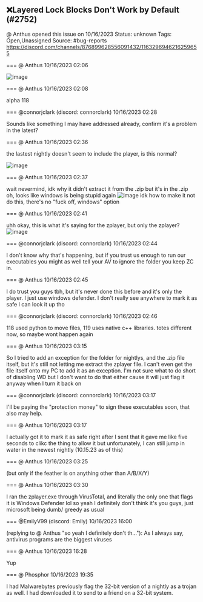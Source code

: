 ## ❌Layered Lock Blocks Don't Work by Default (#2752)
@ Anthus opened this issue on 10/16/2023
Status: unknown
Tags: Open,Unassigned
Source: #bug-reports https://discord.com/channels/876899628556091432/1163296946216259655


=== @ Anthus 10/16/2023 02:06


![image](https://cdn.discordapp.com/attachments/1163296946216259655/1163296946950254702/image.png?ex=65e52cb5&is=65d2b7b5&hm=d7050f919230829535123e1c89aafb07847de5e469b20939c44e796a43adb0dd&)

=== @ Anthus 10/16/2023 02:08

alpha 118

=== @connorjclark (discord: connorclark) 10/16/2023 02:28

Sounds like something I may have addressed already, confirm it's a problem in the latest?

=== @ Anthus 10/16/2023 02:36

the lastest nightly doesn't seem to include the player, is this normal?

![image](https://cdn.discordapp.com/attachments/1163296946216259655/1163304455119306852/image.png?ex=65e533b3&is=65d2beb3&hm=e512fd4e4dbfddbda2eebdb74cf66ed3cb6c7fff3d7d7e21f2c20a40c085a5ba&)

=== @ Anthus 10/16/2023 02:37

wait nevermind, idk why it didn't extract it from the .zip
but it's in the .zip
oh, looks like windows is being stupid again
![image](https://cdn.discordapp.com/attachments/1163296946216259655/1163305065923235940/image.png?ex=65e53444&is=65d2bf44&hm=958324010d545f803184893f5898b4452195637c3f2a673adb074bdcfb23073c&)
idk how to make it not do this, there's no "fuck off, windows" option

=== @ Anthus 10/16/2023 02:41

uhh okay, this is what it's saying for the zplayer, but only the zplayer?
![image](https://cdn.discordapp.com/attachments/1163296946216259655/1163305685614858371/image.png?ex=65e534d8&is=65d2bfd8&hm=ee80985c266c702cecc8ad64bd85fb32d542072d0a07937b2588ee5f825c51ea&)

=== @connorjclark (discord: connorclark) 10/16/2023 02:44

I don't know why that's happening, but if you trust us enough to run our executables you might as well tell your AV to ignore the folder you keep ZC in.

=== @ Anthus 10/16/2023 02:45

I do trust you guys tbh, but it's never done this before and it's only the player. I just use windows defender. I don't really see anywhere to mark it as safe
I can look it up tho

=== @connorjclark (discord: connorclark) 10/16/2023 02:46

118 used python to move files, 119 uses native c++ libraries. totes different now, so maybe wont happen again

=== @ Anthus 10/16/2023 03:15

So I tried to add an exception for the folder for nightlys, and the .zip file itself, but it's still not letting me extract the zplayer file. I can't even get the file itself onto my PC to add it as an exception. I'm not sure what to do short of disabling WD but I don't want to do that either cause it will just flag it anyway when I turn it back on

=== @connorjclark (discord: connorclark) 10/16/2023 03:17

I'll be paying the "protection money" to sign these executables soon, that also may help.

=== @ Anthus 10/16/2023 03:17

I actually got it to mark it as safe right after I sent that
it gave me like five seconds to clikc the thing to allow it
but unfortunately, I can still jump in water in the newest nightly (10.15.23 as of this)

=== @ Anthus 10/16/2023 03:25

(but only if the feather is on anything other than A/B/X/Y)

=== @ Anthus 10/16/2023 03:30

I ran the zplayer.exe through VirusTotal, and literally the only one that flags it is Windows Defender lol
so yeah I definitely don't think it's you guys, just microsoft being dumb/ greedy as usual

=== @EmilyV99 (discord: Emily) 10/16/2023 16:00

(replying to @ Anthus "so yeah I definitely don't th…"): As I always say, antivirus programs are the biggest viruses

=== @ Anthus 10/16/2023 16:28

Yup

=== @ Phosphor 10/16/2023 19:35

I had Malwarebytes previously flag the 32-bit version of a nightly as a trojan as well. I had downloaded it to send to a friend on a 32-bit system.

